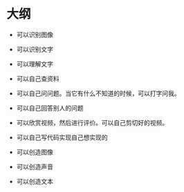 # 大纲



- 可以识别图像
- 可以识别文字
- 可以理解文字



- 可以自己查资料
- 可以自己问问题。当它有什么不知道的时候，可以打字问我。
- 可以自己回答别人的问题
- 可以欣赏视频，然后进行评价。可以自己剪切好的视频。
- 可以自己写代码实现自己想实现的
- 可以创造图像
- 可以创造声音
- 可以创造文本